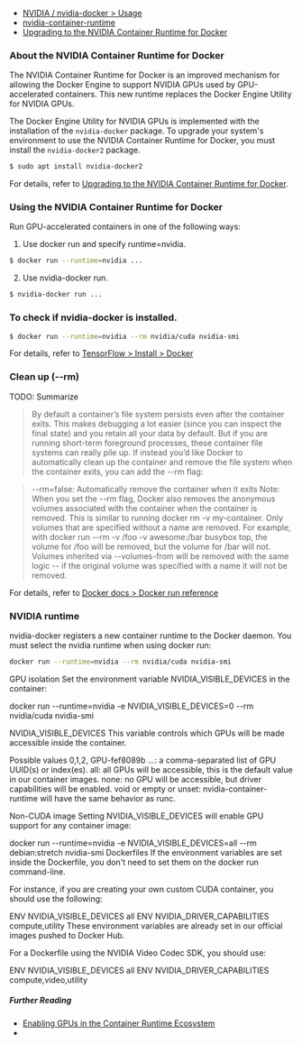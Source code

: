 

* [NVIDIA / nvidia-docker > Usage](https://github.com/NVIDIA/nvidia-docker/wiki/Usage)
* [nvidia-container-runtime](https://github.com/NVIDIA/nvidia-container-runtime)
* [Upgrading to the NVIDIA Container Runtime for Docker](https://docs.nvidia.com/dgx/nvidia-container-runtime-upgrade/index.html)

### About the NVIDIA Container Runtime for Docker
The NVIDIA Container Runtime for Docker is an improved mechanism for allowing the Docker Engine to support NVIDIA GPUs used by GPU-accelerated containers. This new runtime replaces the Docker Engine Utility for NVIDIA GPUs.

The Docker Engine Utility for NVIDIA GPUs is implemented with the installation of the `nvidia-docker` package. To upgrade your system's environment to use the NVIDIA Container Runtime for Docker, you must install the `nvidia-docker2` package.

```bash
$ sudo apt install nvidia-docker2
```
For details, refer to [Upgrading to the NVIDIA Container Runtime for Docker](https://docs.nvidia.com/dgx/nvidia-container-runtime-upgrade/index.html).

### Using the NVIDIA Container Runtime for Docker
Run GPU-accelerated containers in one of the following ways:
1. Use docker run and specify runtime=nvidia.
```bash
$ docker run --runtime=nvidia ...
```
2. Use nvidia-docker run.
```bash
$ nvidia-docker run ...
```

### To check if nvidia-docker is installed.
```bash
$ docker run --runtime=nvidia --rm nvidia/cuda nvidia-smi
```
For details, refer to [TensorFlow > Install > Docker](https://www.tensorflow.org/install/docker)

### Clean up (--rm)
TODO: Summarize
> By default a container’s file system persists even after the container exits. This makes debugging a lot easier (since you can inspect the final state) and you retain all your data by default. But if you are running short-term foreground processes, these container file systems can really pile up. If instead you’d like Docker to automatically clean up the container and remove the file system when the container exits, you can add the --rm flag:

> --rm=false: Automatically remove the container when it exits
Note: When you set the --rm flag, Docker also removes the anonymous volumes associated with the container when the container is removed. This is similar to running docker rm -v my-container. Only volumes that are specified without a name are removed. For example, with docker run --rm -v /foo -v awesome:/bar busybox top, the volume for /foo will be removed, but the volume for /bar will not. Volumes inherited via --volumes-from will be removed with the same logic -- if the original volume was specified with a name it will not be removed.

For details, refer to [Docker docs > Docker run reference](https://docs.docker.com/engine/reference/run/#clean-up---rm)

### NVIDIA runtime
nvidia-docker registers a new container runtime to the Docker daemon.
You must select the nvidia runtime when using docker run:
```bash
docker run --runtime=nvidia --rm nvidia/cuda nvidia-smi
```

GPU isolation
Set the environment variable NVIDIA_VISIBLE_DEVICES in the container:

docker run --runtime=nvidia -e NVIDIA_VISIBLE_DEVICES=0 --rm nvidia/cuda nvidia-smi

NVIDIA_VISIBLE_DEVICES
This variable controls which GPUs will be made accessible inside the container.

Possible values
0,1,2, GPU-fef8089b …: a comma-separated list of GPU UUID(s) or index(es).
all: all GPUs will be accessible, this is the default value in our container images.
none: no GPU will be accessible, but driver capabilities will be enabled.
void or empty or unset: nvidia-container-runtime will have the same behavior as runc.


Non-CUDA image
Setting NVIDIA_VISIBLE_DEVICES will enable GPU support for any container image:

docker run --runtime=nvidia -e NVIDIA_VISIBLE_DEVICES=all --rm debian:stretch nvidia-smi
Dockerfiles
If the environment variables are set inside the Dockerfile, you don't need to set them on the docker run command-line.

For instance, if you are creating your own custom CUDA container, you should use the following:

ENV NVIDIA_VISIBLE_DEVICES all
ENV NVIDIA_DRIVER_CAPABILITIES compute,utility
These environment variables are already set in our official images pushed to Docker Hub.

For a Dockerfile using the NVIDIA Video Codec SDK, you should use:

ENV NVIDIA_VISIBLE_DEVICES all
ENV NVIDIA_DRIVER_CAPABILITIES compute,video,utility

##### Further Reading
* [Enabling GPUs in the Container Runtime Ecosystem](https://devblogs.nvidia.com/gpu-containers-runtime/)
*
